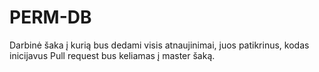 # PERM-DB

Darbinė šaka į kurią bus dedami visis atnaujinimai, juos patikrinus, kodas inicijavus Pull request bus keliamas į master šaką.

